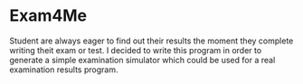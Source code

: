 # Exam4Me

Student are always eager to find out their results the moment they complete writing theit exam or test. I decided to write this program in order to generate a simple examination simulator which could be used for a real examination results program.
